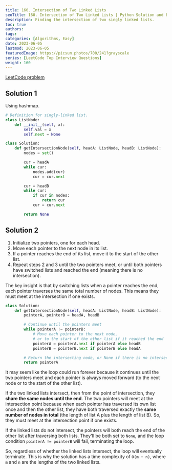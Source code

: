 ```yaml
---
title: 160. Intersection of Two Linked Lists
seoTitle: 160. Intersection of Two Linked Lists | Python Solution and Explanation
description: Finding the intersection of two singly linked lists.
toc: true
authors:
tags: 
categories: [Algorithms, Easy]
date: 2023-06-05
lastmod: 2023-06-05
featuredImage: https://picsum.photos/700/241?grayscale
series: [LeetCode Top Interview Questions]
weight: 160
---
```



[LeetCode problem](https://leetcode.com/problems/intersection-of-two-linked-lists/)

## Solution 1

Using hashmap.

```python
# Definition for singly-linked list.
class ListNode:
    def __init__(self, x):
        self.val = x
        self.next = None

class Solution:
    def getIntersectionNode(self, headA: ListNode, headB: ListNode):
        nodes = set()

        cur = headA
        while cur:
            nodes.add(cur)
            cur = cur.next

        cur = headB
        while cur:
            if cur in nodes:
                return cur
            cur = cur.next

        return None
```

## Solution 2

1. Initialize two pointers, one for each head.
2. Move each pointer to the next node in its list.
3. If a pointer reaches the end of its list, move it to the start of the other list.
4. Repeat steps 2 and 3 until the two pointers meet, or until both pointers have switched lists and reached the end (meaning there is no intersection).

The key insight is that by switching lists when a pointer reaches the end, each pointer traverses the same total number of nodes. This means they must meet at the intersection if one exists.

```python
class Solution:
    def getIntersectionNode(self, headA: ListNode, headB: ListNode):
        pointerA, pointerB = headA, headB

        # Continue until the pointers meet
        while pointerA != pointerB:
            # Move each pointer to the next node, 
            # or to the start of the other list if it reached the end
            pointerA = pointerA.next if pointerA else headB
            pointerB = pointerB.next if pointerB else headA

        # Return the intersecting node, or None if there is no intersection
        return pointerA
```

It may seem like the loop could run forever because it continues until the two pointers meet and each pointer is always moved forward (to the next node or to the start of the other list).

If the two linked lists intersect, then from the point of intersection, they **share the same nodes until the end**. The two pointers will meet at the intersection point because when each pointer has traversed its own list once and then the other list, they have both traversed exactly the **same number of nodes in total** (the length of list A plus the length of list B). So, they must meet at the intersection point if one exists.

If the linked lists do not intersect, the pointers will both reach the end of the other list after traversing both lists. They'll be both set to `None`, and the loop condition `pointerA != pointerB` will fail, terminating the loop.

So, regardless of whether the linked lists intersect, the loop will eventually terminate. This is why the solution has a time complexity of `O(m + n)`, where `m` and `n` are the lengths of the two linked lists.

